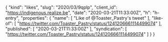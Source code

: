 {
  "kind": "likes",
  "slug": "2020/03/9qplp",
  "client_id": "https://indigenous.realize.be",
  "date": "2020-03-21T11:33:00Z",
  "h": "h-entry",
  "properties": {
    "name": [
      "Like of @Toaster_Pastry's tweet"
    ],
    "like-of": [
      "https://twitter.com/Toaster_Pastry/status/1241206661114499074"
    ],
    "published": [
      "2020-03-21T11:33:00Z"
    ],
    "syndication": [
      "https://twitter.com/Toaster_Pastry/status/1241206661114499074"
    ]
  }
}
